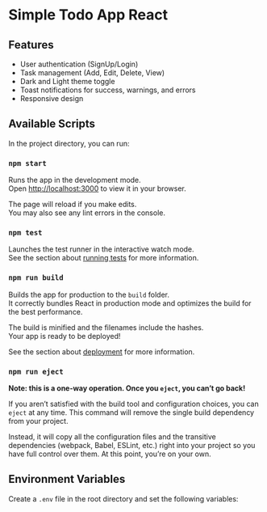 # Simple Todo App React

## Features

- User authentication (SignUp/Login)
- Task management (Add, Edit, Delete, View)
- Dark and Light theme toggle
- Toast notifications for success, warnings, and errors
- Responsive design

## Available Scripts

In the project directory, you can run:

### `npm start`

Runs the app in the development mode.  
Open [http://localhost:3000](http://localhost:3000) to view it in your browser.

The page will reload if you make edits.  
You may also see any lint errors in the console.

### `npm test`

Launches the test runner in the interactive watch mode.  
See the section about
[running tests](https://facebook.github.io/create-react-app/docs/running-tests)
for more information.

### `npm run build`

Builds the app for production to the `build` folder.  
It correctly bundles React in production mode and optimizes the build for the
best performance.

The build is minified and the filenames include the hashes.  
Your app is ready to be deployed!

See the section about
[deployment](https://facebook.github.io/create-react-app/docs/deployment) for
more information.

### `npm run eject`

**Note: this is a one-way operation. Once you `eject`, you can’t go back!**

If you aren’t satisfied with the build tool and configuration choices, you can
`eject` at any time. This command will remove the single build dependency from
your project.

Instead, it will copy all the configuration files and the transitive
dependencies (webpack, Babel, ESLint, etc.) right into your project so you have
full control over them. At this point, you’re on your own.

## Environment Variables

Create a `.env` file in the root directory and set the following variables:

